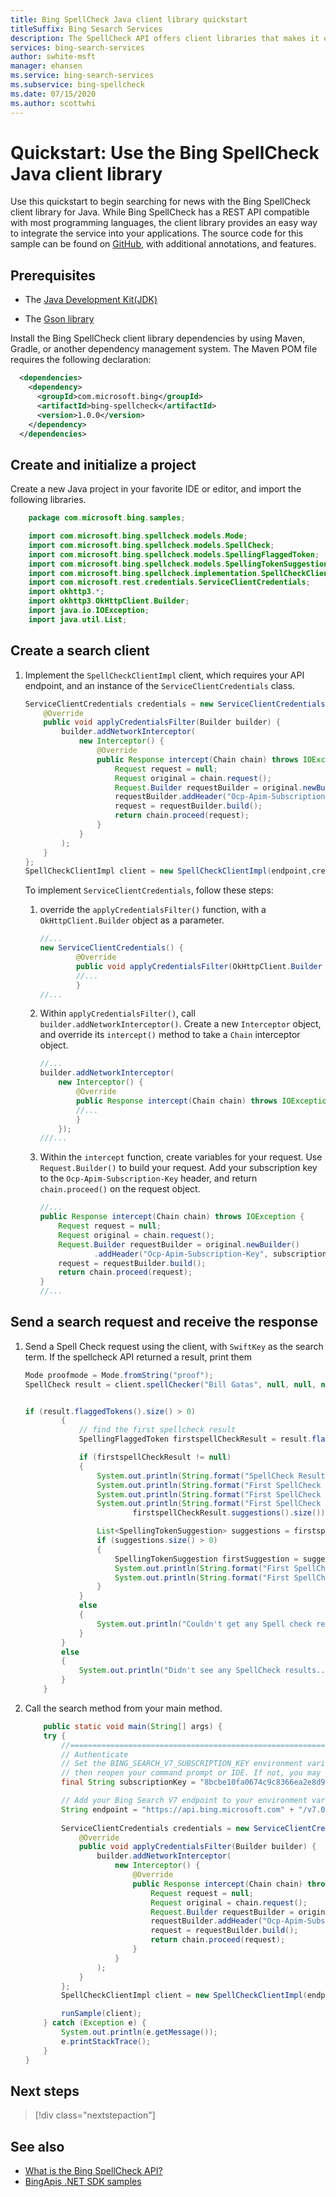 ```yaml
---
title: Bing SpellCheck Java client library quickstart 
titleSuffix: Bing Sesarch Services
description: The SpellCheck API offers client libraries that makes it easy to integrate search capabilities into your applications. Use this Java quickstart to send search requests and get back results.
services: bing-search-services
author: swhite-msft
manager: ehansen
ms.service: bing-search-services
ms.subservice: bing-spellcheck
ms.date: 07/15/2020
ms.author: scottwhi
---
```


# Quickstart: Use the Bing SpellCheck Java client library

Use this quickstart to begin searching for news with the Bing SpellCheck client library for Java. While Bing SpellCheck has a REST API compatible with most programming languages, the client library provides an easy way to integrate the service into your applications. The source code for this sample can be found on [GitHub](https://github.com/microsoft/bing-search-sdk-for-java/tree/main/samples/sdk/SpellCheckSample), with additional annotations, and features.

## Prerequisites

* The [Java Development Kit(JDK)](https://www.oracle.com/technetwork/java/javase/downloads/jdk11-downloads-5066655.html)

* The [Gson library](https://github.com/google/gson)


Install the Bing SpellCheck client library dependencies by using Maven, Gradle, or another dependency management system. The Maven POM file requires the following declaration:

```xml
  <dependencies>
    <dependency>
      <groupId>com.microsoft.bing</groupId>
      <artifactId>bing-spellcheck</artifactId>
      <version>1.0.0</version>
    </dependency>
  </dependencies> 
```

## Create and initialize a project


Create a new Java project in your favorite IDE or editor, and import the following libraries.

```java
    package com.microsoft.bing.samples;

    import com.microsoft.bing.spellcheck.models.Mode;
    import com.microsoft.bing.spellcheck.models.SpellCheck;
    import com.microsoft.bing.spellcheck.models.SpellingFlaggedToken;
    import com.microsoft.bing.spellcheck.models.SpellingTokenSuggestion;
    import com.microsoft.bing.spellcheck.implementation.SpellCheckClientImpl;
    import com.microsoft.rest.credentials.ServiceClientCredentials;
    import okhttp3.*;
    import okhttp3.OkHttpClient.Builder;
    import java.io.IOException;
    import java.util.List;
```

## Create a search client

1. Implement the `SpellCheckClientImpl` client, which requires your API endpoint, and an instance of the `ServiceClientCredentials` class.

    ```java
    ServiceClientCredentials credentials = new ServiceClientCredentials() {
        @Override
        public void applyCredentialsFilter(Builder builder) {
            builder.addNetworkInterceptor(
                new Interceptor() {
                    @Override
                    public Response intercept(Chain chain) throws IOException {
                        Request request = null;
                        Request original = chain.request();
                        Request.Builder requestBuilder = original.newBuilder();
                        requestBuilder.addHeader("Ocp-Apim-Subscription-Key", subscriptionKey);
                        request = requestBuilder.build();
                        return chain.proceed(request);
                    }
                }
            );
        }
    };
    SpellCheckClientImpl client = new SpellCheckClientImpl(endpoint,credentials);
    ```

    To implement `ServiceClientCredentials`, follow these steps:

    1. override the `applyCredentialsFilter()` function, with a `OkHttpClient.Builder` object as a parameter. 
        
        ```java
        //...
        new ServiceClientCredentials() {
                @Override
                public void applyCredentialsFilter(OkHttpClient.Builder builder) {
                //...
                }
        //...
        ```
    
    2. Within `applyCredentialsFilter()`, call `builder.addNetworkInterceptor()`. Create a new `Interceptor` object, and override its `intercept()` method to take a `Chain` interceptor object.

        ```java
        //...
        builder.addNetworkInterceptor(
            new Interceptor() {
                @Override
                public Response intercept(Chain chain) throws IOException {
                //...    
                }
            });
        ///...
        ```

    3. Within the `intercept` function, create variables for your request. Use `Request.Builder()` to build your request. Add your subscription key to the `Ocp-Apim-Subscription-Key` header, and return `chain.proceed()` on the request object.
            
        ```java
        //...
        public Response intercept(Chain chain) throws IOException {
            Request request = null;
            Request original = chain.request();
            Request.Builder requestBuilder = original.newBuilder()
                    .addHeader("Ocp-Apim-Subscription-Key", subscriptionKey);
            request = requestBuilder.build();
            return chain.proceed(request);
        }
        //...
        ```

## Send a search request and receive the response 

1.  Send a Spell Check request using the client, with `SwiftKey` as the search term. If the spellcheck API returned a result, print them 
    
    ```java
    Mode proofmode = Mode.fromString("proof");
    SpellCheck result = client.spellChecker("Bill Gatas", null, null, null, null, null, null, null, null, null, null, null, "en-us", null, null,null, proofmode, null, null);


    if (result.flaggedTokens().size() > 0)
            {
                // find the first spellcheck result
                SpellingFlaggedToken firstspellCheckResult = result.flaggedTokens().get(0);

                if (firstspellCheckResult != null)
                {
                    System.out.println(String.format("SpellCheck Results#%d", result.flaggedTokens().size()));
                    System.out.println(String.format("First SpellCheck Result token: %s ", firstspellCheckResult.token()));
                    System.out.println(String.format("First SpellCheck Result Type: %s ", firstspellCheckResult.type()));
                    System.out.println(String.format("First SpellCheck Result Suggestion Count: %d ",
                            firstspellCheckResult.suggestions().size()));

                    List<SpellingTokenSuggestion> suggestions = firstspellCheckResult.suggestions();
                    if (suggestions.size() > 0)
                    {
                        SpellingTokenSuggestion firstSuggestion = suggestions.get(0);
                        System.out.println(String.format("First SpellCheck Suggestion Score: %f ", firstSuggestion.score()));
                        System.out.println(String.format("First SpellCheck Suggestion : %s ", firstSuggestion.suggestion()));
                    }
                }
                else
                {
                    System.out.println("Couldn't get any Spell check results!");
                }
            }
            else
            {
                System.out.println("Didn't see any SpellCheck results..");
            }
        }
    ```

3. Call the search method from your main method.

    ```java
        public static void main(String[] args) {
        try {
            //=============================================================
            // Authenticate
            // Set the BING_SEARCH_V7_SUBSCRIPTION_KEY environment variable with your subscription key, 
            // then reopen your command prompt or IDE. If not, you may get an API key not found exception.
            final String subscriptionKey = "8bcbe10fa0674c9c8366ea2e8d914250";

            // Add your Bing Search V7 endpoint to your environment variables.
            String endpoint = "https://api.bing.microsoft.com" + "/v7.0";
            
            ServiceClientCredentials credentials = new ServiceClientCredentials() {
                @Override
                public void applyCredentialsFilter(Builder builder) {
                    builder.addNetworkInterceptor(
                        new Interceptor() {
                            @Override
                            public Response intercept(Chain chain) throws IOException {
                                Request request = null;
                                Request original = chain.request();
                                Request.Builder requestBuilder = original.newBuilder();
                                requestBuilder.addHeader("Ocp-Apim-Subscription-Key", subscriptionKey);
                                request = requestBuilder.build();
                                return chain.proceed(request);
                            }
                        }
                    );
                }
            };
            SpellCheckClientImpl client = new SpellCheckClientImpl(endpoint,credentials);

            runSample(client);
        } catch (Exception e) {
            System.out.println(e.getMessage());
            e.printStackTrace();
        }
    }
    ```

## Next steps

> [!div class="nextstepaction"]

## See also 

* [What is the Bing SpellCheck API?](../../overview.md)
* [BingApis .NET SDK samples](https://github.com/microsoft/bing-search-sdk-for-java/tree/main/samples/sdk/SpellCheckSample)

